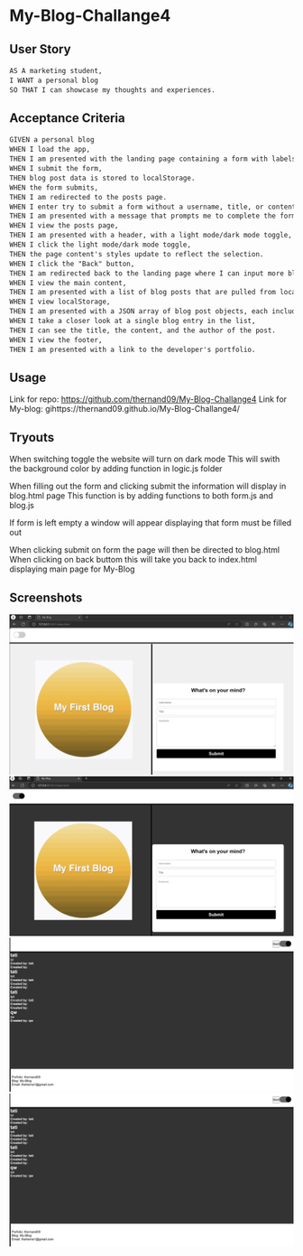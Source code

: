 # My-Blog-Challange4

## User Story

```md
AS A marketing student,
I WANT a personal blog
SO THAT I can showcase my thoughts and experiences.
```

## Acceptance Criteria

```md
GIVEN a personal blog
WHEN I load the app,
THEN I am presented with the landing page containing a form with labels and inputs for username, blog title, and blog content.
WHEN I submit the form,
THEN blog post data is stored to localStorage.
WHEN the form submits,
THEN I am redirected to the posts page.
WHEN I enter try to submit a form without a username, title, or content,
THEN I am presented with a message that prompts me to complete the form.
WHEN I view the posts page,
THEN I am presented with a header, with a light mode/dark mode toggle, and a "Back" button.
WHEN I click the light mode/dark mode toggle,
THEN the page content's styles update to reflect the selection.
WHEN I click the "Back" button,
THEN I am redirected back to the landing page where I can input more blog entries.
WHEN I view the main content,
THEN I am presented with a list of blog posts that are pulled from localStorage.
WHEN I view localStorage,
THEN I am presented with a JSON array of blog post objects, each including the post author's username, title of the post, and post's content.
WHEN I take a closer look at a single blog entry in the list,
THEN I can see the title, the content, and the author of the post.
WHEN I view the footer,
THEN I am presented with a link to the developer's portfolio.
```

## Usage
Link for repo: https://github.com/thernand09/My-Blog-Challange4
Link for My-blog: gihttps://thernand09.github.io/My-Blog-Challange4/

## Tryouts

When switching toggle the website will turn on dark mode
    This will swith the background color by adding function in logic.js folder

When filling out the form and clicking submit the information will display in blog.html page
    This function is by adding functions to both form.js and blog.js

If form is left empty a window will appear displaying that form must be filled out

When clicking submit on form the page will then be directed to blog.html
When clicking on back buttom this will take you back to index.html displaying main page for My-Blog

## Screenshots

![alt text](./assets/images/My-Blog.png)
![alt text](./assets/images/My-Blog-DarkMode.png)
![alt text](./assets/images/Blog-DarkMode.png)
![alt text](./assets/images/Screenshot%202024-03-29%20103636.png)